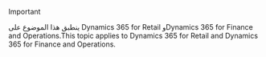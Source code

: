 > [!IMPORTANT]
> <span data-ttu-id="4fc61-101">ينطبق هذا الموضوع على Dynamics 365 for Retail وDynamics 365 for Finance and Operations.</span><span class="sxs-lookup"><span data-stu-id="4fc61-101">This topic applies to Dynamics 365 for Retail and Dynamics 365 for Finance and Operations.</span></span>
